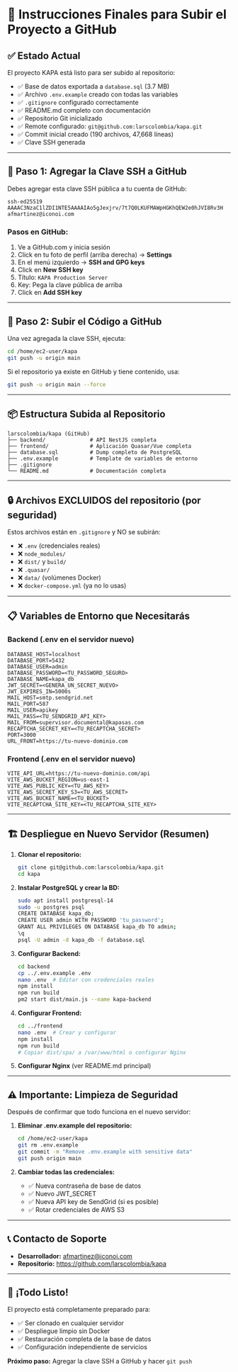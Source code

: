 # 🔐 Instrucciones Finales para Subir el Proyecto a GitHub

## ✅ Estado Actual

El proyecto KAPA está listo para ser subido al repositorio:
- ✅ Base de datos exportada a `database.sql` (3.7 MB)
- ✅ Archivo `.env.example` creado con todas las variables
- ✅ `.gitignore` configurado correctamente
- ✅ README.md completo con documentación
- ✅ Repositorio Git inicializado
- ✅ Remote configurado: `git@github.com:larscolombia/kapa.git`
- ✅ Commit inicial creado (190 archivos, 47,668 líneas)
- ✅ Clave SSH generada

---

## 🔑 Paso 1: Agregar la Clave SSH a GitHub

Debes agregar esta clave SSH pública a tu cuenta de GitHub:

```
ssh-ed25519 AAAAC3NzaC1lZDI1NTE5AAAAIAo5gJexjrv/7t7Q0LKUFMAWpHGKhQEW2e0hJVI8Rv3H afmartinez@iconoi.com
```

### Pasos en GitHub:

1. Ve a GitHub.com y inicia sesión
2. Click en tu foto de perfil (arriba derecha) → **Settings**
3. En el menú izquierdo → **SSH and GPG keys**
4. Click en **New SSH key**
5. Título: `KAPA Production Server`
6. Key: Pega la clave pública de arriba
7. Click en **Add SSH key**

---

## 🚀 Paso 2: Subir el Código a GitHub

Una vez agregada la clave SSH, ejecuta:

```bash
cd /home/ec2-user/kapa
git push -u origin main
```

Si el repositorio ya existe en GitHub y tiene contenido, usa:

```bash
git push -u origin main --force
```

---

## 📦 Estructura Subida al Repositorio

```
larscolombia/kapa (GitHub)
├── backend/              # API NestJS completa
├── frontend/             # Aplicación Quasar/Vue completa
├── database.sql          # Dump completo de PostgreSQL
├── .env.example          # Template de variables de entorno
├── .gitignore
└── README.md             # Documentación completa
```

---

## 🔒 Archivos EXCLUIDOS del repositorio (por seguridad)

Estos archivos están en `.gitignore` y NO se subirán:

- ❌ `.env` (credenciales reales)
- ❌ `node_modules/`
- ❌ `dist/` y `build/`
- ❌ `.quasar/`
- ❌ `data/` (volúmenes Docker)
- ❌ `docker-compose.yml` (ya no lo usas)

---

## 📋 Variables de Entorno que Necesitarás

### Backend (.env en el servidor nuevo)

```env
DATABASE_HOST=localhost
DATABASE_PORT=5432
DATABASE_USER=admin
DATABASE_PASSWORD=<TU_PASSWORD_SEGURO>
DATABASE_NAME=kapa_db
JWT_SECRET=<GENERA_UN_SECRET_NUEVO>
JWT_EXPIRES_IN=5000s
MAIL_HOST=smtp.sendgrid.net
MAIL_PORT=587
MAIL_USER=apikey
MAIL_PASS=<TU_SENDGRID_API_KEY>
MAIL_FROM=supervisor.documental@kapasas.com
RECAPTCHA_SECRET_KEY=<TU_RECAPTCHA_SECRET>
PORT=3000
URL_FRONT=https://tu-nuevo-dominio.com
```

### Frontend (.env en el servidor nuevo)

```env
VITE_API_URL=https://tu-nuevo-dominio.com/api
VITE_AWS_BUCKET_REGION=us-east-1
VITE_AWS_PUBLIC_KEY=<TU_AWS_KEY>
VITE_AWS_SECRET_KEY_S3=<TU_AWS_SECRET>
VITE_AWS_BUCKET_NAME=<TU_BUCKET>
VITE_RECAPTCHA_SITE_KEY=<TU_RECAPTCHA_SITE_KEY>
```

---

## 🏗️ Despliegue en Nuevo Servidor (Resumen)

1. **Clonar el repositorio:**
   ```bash
   git clone git@github.com:larscolombia/kapa.git
   cd kapa
   ```

2. **Instalar PostgreSQL y crear la BD:**
   ```bash
   sudo apt install postgresql-14
   sudo -u postgres psql
   CREATE DATABASE kapa_db;
   CREATE USER admin WITH PASSWORD 'tu_password';
   GRANT ALL PRIVILEGES ON DATABASE kapa_db TO admin;
   \q
   psql -U admin -d kapa_db -f database.sql
   ```

3. **Configurar Backend:**
   ```bash
   cd backend
   cp ../.env.example .env
   nano .env  # Editar con credenciales reales
   npm install
   npm run build
   pm2 start dist/main.js --name kapa-backend
   ```

4. **Configurar Frontend:**
   ```bash
   cd ../frontend
   nano .env  # Crear y configurar
   npm install
   npm run build
   # Copiar dist/spa/ a /var/www/html o configurar Nginx
   ```

5. **Configurar Nginx** (ver README.md principal)

---

## ⚠️ Importante: Limpieza de Seguridad

Después de confirmar que todo funciona en el nuevo servidor:

1. **Eliminar .env.example del repositorio:**
   ```bash
   cd /home/ec2-user/kapa
   git rm .env.example
   git commit -m "Remove .env.example with sensitive data"
   git push origin main
   ```

2. **Cambiar todas las credenciales:**
   - ✅ Nueva contraseña de base de datos
   - ✅ Nuevo JWT_SECRET
   - ✅ Nueva API key de SendGrid (si es posible)
   - ✅ Rotar credenciales de AWS S3

---

## 📞 Contacto de Soporte

- **Desarrollador:** afmartinez@iconoi.com
- **Repositorio:** https://github.com/larscolombia/kapa

---

## 🎉 ¡Todo Listo!

El proyecto está completamente preparado para:
- ✅ Ser clonado en cualquier servidor
- ✅ Despliegue limpio sin Docker
- ✅ Restauración completa de la base de datos
- ✅ Configuración independiente de servicios

**Próximo paso:** Agregar la clave SSH a GitHub y hacer `git push`
